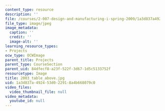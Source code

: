 ```yaml
---
content_type: resource
description: ''
file: /courses/2-007-design-and-manufacturing-i-spring-2009/1a3d837a492453d022918a4b668079c0_2003_table_above.jpg
file_type: image/jpeg
image_metadata:
  caption: ''
  credit: ''
  image-alt: ''
learning_resource_types:
- Projects
ocw_type: OCWImage
parent_title: Projects
parent_type: CourseSection
parent_uid: 84dfecf8-a23f-522f-3d67-1d5c5133752f
resourcetype: Image
title: 2003_table_above.jpg
uid: 1a3d837a-4924-53d0-2291-8a4b668079c0
video_files:
  video_thumbnail_file: null
video_metadata:
  youtube_id: null
---
```

